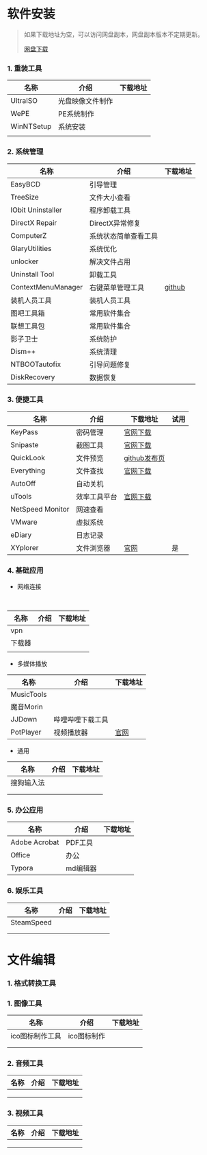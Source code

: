 

# 软件安装



> 如果下载地址为空，可以访问网盘副本，网盘副本版本不定期更新。
>
> [网盘下载](https://pan.baidu.com/s/1c9y51epy3lISEPL2zRpRMA?pwd=6666)



### 1. 重装工具





| 名称       | 介绍             | 下载地址 |
| ---------- | ---------------- | -------- |
| UltraISO   | 光盘映像文件制作 |          |
| WePE       | PE系统制作       |          |
| WinNTSetup | 系统安装         |          |
|            |                  |          |



### 2. 系统管理

| 名称               | 介绍                 | 下载地址                                               |
| ------------------ | -------------------- | ------------------------------------------------------ |
| EasyBCD            | 引导管理             |                                                        |
| TreeSize           | 文件大小查看         |                                                        |
| IObit Uninstaller  | 程序卸载工具         |                                                        |
| DirectX Repair     | DirectX异常修复      |                                                        |
| ComputerZ          | 系统状态简单查看工具 |                                                        |
| GlaryUtilities     | 系统优化             |                                                        |
| unlocker           | 解决文件占用         |                                                        |
| Uninstall Tool     | 卸载工具             |                                                        |
| ContextMenuManager | 右键菜单管理工具     | [github](https://github.com/Hslven/ContextMenuManager) |
| 装机人员工具       | 装机人员工具         |                                                        |
| 图吧工具箱         | 常用软件集合         |                                                        |
| 联想工具包         | 常用软件集合         |                                                        |
| 影子卫士           | 系统防护             |                                                        |
| Dism++             | 系统清理             |                                                        |
| NTBOOTautofix      | 引导问题修复         |                                                        |
| DiskRecovery       | 数据恢复             |                                                        |



### 3. 便捷工具

| 名称             | 介绍         | 下载地址                                                     | 试用 |
| ---------------- | ------------ | ------------------------------------------------------------ | ---- |
| KeyPass          | 密码管理     | [官网下载](https://keepass.info/index.html)                  |      |
| Snipaste         | 截图工具     | [官网下载](https://www.snipaste.com/download.html)           |      |
| QuickLook        | 文件预览     | [github发布页](https://github.com/QL-Win/QuickLook/releases) |      |
| Everything       | 文件查找     | [官网下载](https://www.voidtools.com/zh-cn/)                 |      |
| AutoOff          | 自动关机     |                                                              |      |
| uTools           | 效率工具平台 | [官网下载](https://www.u.tools/)                             |      |
| NetSpeed Monitor | 网速查看     |                                                              |      |
| VMware           | 虚拟系统     |                                                              |      |
| eDiary           | 日志记录     |                                                              |      |
| XYplorer         | 文件浏览器   | [官网](https://www.xyplorer.com/)                            | 是   |



### 4. 基础应用



- 网络连接

​

| 名称   | 介绍 | 下载地址 |
| ------ | ---- | -------- |
| vpn    |      |          |
| 下载器 |      |          |
|        |      |          |



- 多媒体播放

| 名称       | 介绍             | 下载地址                       |
| ---------- | ---------------- | ------------------------------ |
| MusicTools |                  |                                |
| 魔音Morin  |                  |                                |
| JJDown     | 哔哩哔哩下载工具 |                                |
| PotPlayer  | 视频播放器       | [官网](https://potplayer.org/) |



- 通用

| 名称       | 介绍 | 下载地址 |
| ---------- | ---- | -------- |
| 搜狗输入法 |      |          |
|            |      |          |
|            |      |          |



### 5. 办公应用

| 名称          | 介绍     | 下载地址 |
| ------------- | -------- | -------- |
| Adobe Acrobat | PDF工具  |          |
| Office        | 办公     |          |
| Typora        | md编辑器 |          |



### 6. 娱乐工具



| 名称       | 介绍 | 下载地址 |
| ---------- | ---- | -------- |
| SteamSpeed |      |          |
|            |      |          |
|            |      |          |









# 文件编辑



### 1. 格式转换工具





### 1. 图像工具

| 名称            | 介绍        | 下载地址 |
| --------------- | ----------- | -------- |
| ico图标制作工具 | ico图标制作 |          |
|                 |             |          |
|                 |             |          |



### 2. 音频工具

| 名称 | 介绍 | 下载地址 |
| ---- | ---- | -------- |
|      |      |          |
|      |      |          |
|      |      |          |



### 3. 视频工具

| 名称 | 介绍 | 下载地址 |
| ---- | ---- | -------- |
|      |      |          |
|      |      |          |
|      |      |          |


